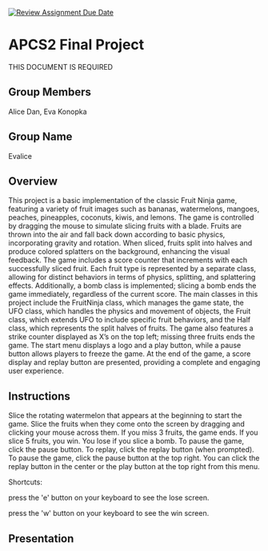 [![Review Assignment Due Date](https://classroom.github.com/assets/deadline-readme-button-24ddc0f5d75046c5622901739e7c5dd533143b0c8e959d652212380cedb1ea36.svg)](https://classroom.github.com/a/syDSSnTt)
# APCS2 Final Project
THIS DOCUMENT IS REQUIRED
## Group Members
Alice Dan, Eva Konopka
## Group Name
Evalice
## Overview


This project is a basic implementation of the classic Fruit Ninja game, featuring a variety of fruit images such as bananas, watermelons, mangoes, peaches, pineapples, coconuts, kiwis, and lemons. The game is controlled by dragging the mouse to simulate slicing fruits with a blade. Fruits are thrown into the air and fall back down according to basic physics, incorporating gravity and rotation. When sliced, fruits split into halves and produce colored splatters on the background, enhancing the visual feedback. The game includes a score counter that increments with each successfully sliced fruit. Each fruit type is represented by a separate class, allowing for distinct behaviors in terms of physics, splitting, and splattering effects. Additionally, a bomb class is implemented; slicing a bomb ends the game immediately, regardless of the current score.
The main classes in this project include the FruitNinja class, which manages the game state, the UFO class, which handles the physics and movement of objects, the Fruit class, which extends UFO to include specific fruit behaviors, and the Half class, which represents the split halves of fruits. The game also features a strike counter displayed as X’s on the top left; missing three fruits ends the game. The start menu displays a logo and a play button, while a pause button allows players to freeze the game. At the end of the game, a score display and replay button are presented, providing a complete and engaging user experience.

## Instructions
Slice the rotating watermelon that appears at the beginning to start the game. Slice the fruits when they come onto the screen by dragging and clicking your mouse across them. If you miss 3 fruits, the game ends. If you slice 5 fruits, you win. You lose if you slice a bomb. To pause the game, click the pause button. To replay, click the replay button (when prompted). To pause the game, click the pause button at the top right. You can click the replay button in the center or the play button at the top right from this menu.

Shortcuts:

press the 'e' button on your keyboard to see the lose screen.

press the 'w' button on your keyboard to see the win screen.

## Presentation
